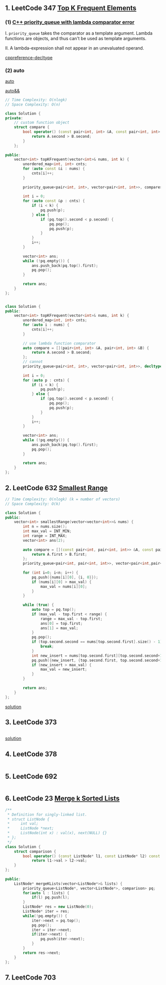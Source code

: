 ## 1. LeetCode 347 [Top K Frequent Elements](https://leetcode.com/problems/top-k-frequent-elements/)

### (1) [C++ priority_queue with lambda comparator error](https://stackoverflow.com/questions/5807735/c-priority-queue-with-lambda-comparator-error)

I. `priority_queue` takes the comparator as a template argument. Lambda functions are objects, and thus can't be used as template arguments.

II. A lambda-expression shall not appear in an unevaluated operand.

[cppreference-decltype](https://en.cppreference.com/w/cpp/language/decltype)

### (2) auto

[auto](https://stackoverflow.com/questions/29859796/c-auto-vs-auto/29860056#29860056)

[auto&&](https://stackoverflow.com/questions/13230480/what-does-auto-tell-us)

```c++
// Time Complexity: O(nlogk)
// Space Complexity: O(n)

class Solution {
private:
    // custom function object
    struct compare {
        bool operator() (const pair<int, int> &A, const pair<int, int> &B) const {
            return A.second > B.second;
        }
    };
    
public:
    vector<int> topKFrequent(vector<int>& nums, int k) {
        unordered_map<int, int> cnts;
        for (auto const &i : nums) {
            cnts[i]++;
        }
        
        priority_queue<pair<int, int>, vector<pair<int, int>>, compare> pq;
        
        int i = 0;
        for (auto const &p : cnts) {
            if (i < k) {
                pq.push(p);
            } else {
                if (pq.top().second < p.second) {
                    pq.pop();
                    pq.push(p);
                }
            }
            i++;
        }
        
        vector<int> ans;
        while (!pq.empty()) {
            ans.push_back(pq.top().first);
            pq.pop();
        }
        
        return ans;
    }
};


class Solution {
public:
    vector<int> topKFrequent(vector<int>& nums, int k) {
        unordered_map<int, int> cnts;
        for (auto i : nums) {
            cnts[i]++;
        }
        
        // use lambda function comparator
        auto compare = [](pair<int, int> &A, pair<int, int> &B) {
            return A.second > B.second;
        };
        // cannot 
        priority_queue<pair<int, int>, vector<pair<int, int>>, decltype(compare)> pq(compare);
        
        int i = 0;
        for (auto p : cnts) {
            if (i < k) {
                pq.push(p);
            } else {
                if (pq.top().second < p.second) {
                    pq.pop();
                    pq.push(p);
                }
            }
            i++;
        }
        
        vector<int> ans;
        while (!pq.empty()) {
            ans.push_back(pq.top().first);
            pq.pop();
        }
        
        return ans;
    }
};
```



## 2. LeetCode 632 [Smallest Range](https://leetcode.com/problems/smallest-range/)

```c++
// Time Complexity: O(nlogk) (k = number of vectors)
// Space Complexity: O(k)

class Solution {
public:
    vector<int> smallestRange(vector<vector<int>>& nums) {
        int n = nums.size();
        int max_val = INT_MIN;
        int range = INT_MAX;
        vector<int> ans(2);
        
        auto compare = [](const pair<int, pair<int, int>> &A, const pair<int, pair<int, int>> &B) {
            return A.first > B.first;
        };
        priority_queue<pair<int, pair<int, int>>, vector<pair<int,pair<int, int>>>, decltype(compare)> pq(compare);
        
        for (int i=0; i<n; i++) {
            pq.push({nums[i][0], {i, 0}});
            if (nums[i][0] > max_val) {
                max_val = nums[i][0];
            }
        }
        
        while (true) {
            auto top = pq.top();
            if (max_val - top.first < range) {
                range = max_val - top.first;
                ans[0] = top.first;
                ans[1] = max_val;
            }
            pq.pop();
            if (top.second.second == nums[top.second.first].size() - 1) {
                break;
            }
            int new_insert = nums[top.second.first][top.second.second+1];
            pq.push({new_insert, {top.second.first, top.second.second+1}});
            if (new_insert > max_val) {
                max_val = new_insert;
            }
        }
        
        return ans;
    }
};
```

[solution](https://leetcode.com/problems/smallest-range/discuss/104893/Java-Code-using-PriorityQueue.-similar-to-merge-k-array)



## 3. LeetCode 373

```c++

```

[solution](https://leetcode.com/problems/find-k-pairs-with-smallest-sums/discuss/84551/simple-Java-O(KlogK)-solution-with-explanation)



## 4. LeetCode 378

```c++

```





## 5. LeetCode 692

```c++

```





## 6. LeetCode 23 [Merge k Sorted Lists](https://leetcode.com/problems/merge-k-sorted-lists/)

```c++
/**
 * Definition for singly-linked list.
 * struct ListNode {
 *     int val;
 *     ListNode *next;
 *     ListNode(int x) : val(x), next(NULL) {}
 * };
 */
class Solution {
    struct comparison {
        bool operator() (const ListNode* l1, const ListNode* l2) const {
            return l1->val > l2->val;
    }
};
    
public:
    ListNode* mergeKLists(vector<ListNode*>& lists) {
        priority_queue<ListNode*, vector<ListNode*>, comparison> pq;
        for(auto l : lists) {
            if(l) pq.push(l);
        }
        ListNode* res = new ListNode(0);
        ListNode* iter = res;
        while(!pq.empty()) {
            iter->next = pq.top();
            pq.pop();
            iter = iter->next;
            if(iter->next) {
                pq.push(iter->next);
            }
        }
        return res->next;
    }
};
```





## 7. LeetCode 703

```c++

```

